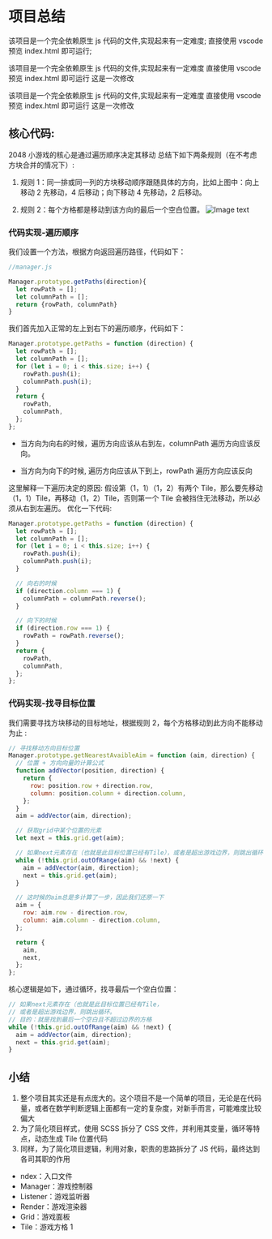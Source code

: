 # 项目总结

该项目是一个完全依赖原生 js 代码的文件,实现起来有一定难度;
直接使用 vscode 预览 index.html 即可运行;

该项目是一个完全依赖原生 js 代码的文件,实现起来有一定难度
直接使用 vscode 预览 index.html 即可运行
这是一次修改

该项目是一个完全依赖原生 js 代码的文件,实现起来有一定难度
直接使用 vscode 预览 index.html 即可运行
这是一次修改

## 核心代码:

2048 小游戏的核心是通过遍历顺序决定其移动
总结下如下两条规则（在不考虑方块合并的情况下）:

1. 规则 1：同一排或同一列的方块移动顺序跟随具体的方向，比如上图中：向上移动 2 先移动，4 后移动；向下移动 4 先移动，2 后移动。

2. 规则 2：每个方格都是移动到该方向的最后一个空白位置。
   ![Image text](https://style.youkeda.com/img/course/f10/4/2.jpeg)

### 代码实现-遍历顺序

我们设置一个方法，根据方向返回遍历路径，代码如下：

```js
//manager.js

Manager.prototype.getPaths(direction){
  let rowPath = [];
  let columnPath = [];
  return {rowPath, columnPath}
}
```

我们首先加入正常的左上到右下的遍历顺序，代码如下：

```js
Manager.prototype.getPaths = function (direction) {
  let rowPath = [];
  let columnPath = [];
  for (let i = 0; i < this.size; i++) {
    rowPath.push(i);
    columnPath.push(i);
  }
  return {
    rowPath,
    columnPath,
  };
};
```

- 当方向为向右的时候，遍历方向应该从右到左，columnPath 遍历方向应该反向。

- 当方向为向下的时候, 遍历方向应该从下到上，rowPath 遍历方向应该反向

这里解释一下遍历决定的原因:
假设第（1，1）（1，2）有两个 Tile，那么要先移动（1，1）Tile，再移动（1，2）Tile，否则第一个 Tile 会被挡住无法移动，所以必须从右到左遍历。
优化一下代码:

```js
Manager.prototype.getPaths = function (direction) {
  let rowPath = [];
  let columnPath = [];
  for (let i = 0; i < this.size; i++) {
    rowPath.push(i);
    columnPath.push(i);
  }

  // 向右的时候
  if (direction.column === 1) {
    columnPath = columnPath.reverse();
  }

  // 向下的时候
  if (direction.row === 1) {
    rowPath = rowPath.reverse();
  }
  return {
    rowPath,
    columnPath,
  };
};
```

### 代码实现-找寻目标位置

我们需要寻找方块移动的目标地址，根据规则 2，每个方格移动到此方向不能移动为止 :

```js
// 寻找移动方向目标位置
Manager.prototype.getNearestAvaibleAim = function (aim, direction) {
  // 位置 + 方向向量的计算公式
  function addVector(position, direction) {
    return {
      row: position.row + direction.row,
      column: position.column + direction.column,
    };
  }
  aim = addVector(aim, direction);

  // 获取grid中某个位置的元素
  let next = this.grid.get(aim);

  // 如果next元素存在（也就是此目标位置已经有Tile），或者是超出游戏边界，则跳出循环。目的：就是找到最后一个空白且不超过边界的方格
  while (!this.grid.outOfRange(aim) && !next) {
    aim = addVector(aim, direction);
    next = this.grid.get(aim);
  }

  // 这时候的aim总是多计算了一步，因此我们还原一下
  aim = {
    row: aim.row - direction.row,
    column: aim.column - direction.column,
  };

  return {
    aim,
    next,
  };
};
```

核心逻辑是如下，通过循环，找寻最后一个空白位置：

```js
// 如果next元素存在（也就是此目标位置已经有Tile，
// 或者是超出游戏边界，则跳出循环。
// 目的：就是找到最后一个空白且不超过边界的方格
while (!this.grid.outOfRange(aim) && !next) {
  aim = addVector(aim, direction);
  next = this.grid.get(aim);
}
```

## 小结

1. 整个项目其实还是有点庞大的。这个项目不是一个简单的项目，无论是在代码量，或者在数学判断逻辑上面都有一定的复杂度，对新手而言，可能难度比较偏大
2. 为了简化项目样式，使用 SCSS 拆分了 CSS 文件，并利用其变量，循环等特点，动态生成 Tile 位置代码
3. 同样，为了简化项目逻辑，利用对象，职责的思路拆分了 JS 代码，最终达到各司其职的作用

- ndex：入口文件
- Manager：游戏控制器
- Listener：游戏监听器
- Render：游戏渲染器
- Grid：游戏面板
- Tile：游戏方格
  1
